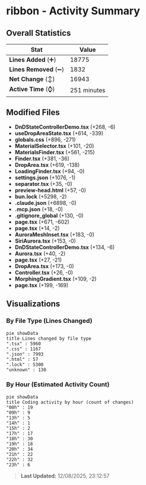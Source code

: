# ribbon - Activity Summary 

## Overall Statistics

| Stat                   | Value                                                             |
| ---------------------- | ----------------------------------------------------------------- |
| **Lines Added** (➕)   | 18775                                          |
| **Lines Removed** (➖) | 1832                                        |
| **Net Change** (↕)    | 16943                |
| **Active Time** (⌚)   | 251 minutes |


## Modified Files
- **DnDStateControllerDemo.tsx** (+268, -6)
- **useDropAreaState.tsx** (+614, -339)
- **globals.css** (+896, -271)
- **MaterialSelector.tsx** (+101, -20)
- **MaterialsFinder.tsx** (+561, -215)
- **Finder.tsx** (+381, -36)
- **DropArea.tsx** (+619, -138)
- **LoadingFinder.tsx** (+94, -0)
- **settings.json** (+1076, -1)
- **separator.tsx** (+35, -0)
- **preview-head.html** (+57, -0)
- **bun.lock** (+5298, -2)
- **.claude.json** (+6898, -0)
- **.mcp.json** (+18, -0)
- **.gitignore_global** (+130, -0)
- **page.tsx** (+671, -602)
- **page.tsx** (+14, -2)
- **AuroraMeshInset.tsx** (+183, -0)
- **SiriAurora.tsx** (+153, -0)
- **DnDStateControllerDemo.tsx** (+134, -6)
- **Aurora.tsx** (+40, -2)
- **page.tsx** (+27, -21)
- **DropArea.tsx** (+173, -0)
- **Controller.tsx** (+26, -0)
- **MorphingGradient.tsx** (+109, -2)
- **page.tsx** (+199, -169)

## Visualizations

### By File Type (Lines Changed)

```mermaid
pie showData
title Lines changed by file type
".tsx" : 5960
".css" : 1167
".json" : 7993
".html" : 57
".lock" : 5300
"unknown" : 130
```

### By Hour (Estimated Activity Count)

```mermaid
pie showData
title Coding activity by hour (count of changes)
"00h" : 19
"09h" : 9
"13h" : 5
"14h" : 1
"15h" : 2
"17h" : 17
"18h" : 30
"19h" : 18
"20h" : 34
"21h" : 22
"22h" : 32
"23h" : 6
```


> **Last Updated:** 12/08/2025, 23:12:57